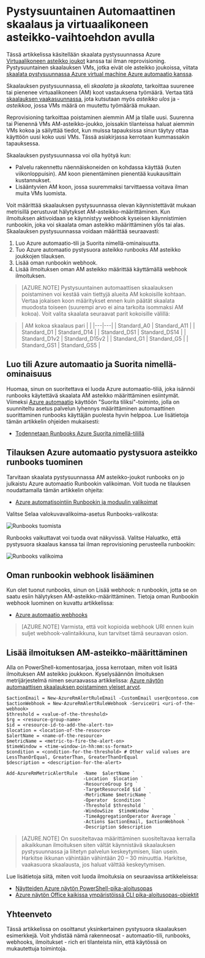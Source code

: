 <properties
    pageTitle="Skaalaa pystysuunnassa Azure virtuaalikoneen asteikko joukot | Microsoft Azure"
    description="Miten pystysuunnassa Virtual Machine vastauksena valvominen ilmoitusten Azure automaatio kanssa"
    services="virtual-machine-scale-sets"
    documentationCenter=""
    authors="gbowerman"
    manager="madhana"
    editor=""
    tags="azure-resource-manager"/>

<tags
    ms.service="virtual-machine-scale-sets"
    ms.workload="infrastructure-services"
    ms.tgt_pltfrm="vm-multiple"
    ms.devlang="na"
    ms.topic="article"
    ms.date="08/03/2016"
    ms.author="guybo"/>

# <a name="vertical-autoscale-with-virtual-machine-scale-sets"></a>Pystysuuntainen Automaattinen skaalaus ja virtuaalikoneen asteikko-vaihtoehdon avulla

Tässä artikkelissa käsitellään skaalata pystysuunnassa Azure [Virtuaalikoneen asteikko joukot](https://azure.microsoft.com/services/virtual-machine-scale-sets/) kanssa tai ilman reprovisioning. Pystysuuntainen skaalauksen VMs, jotka eivät ole asteikko joukoissa, viitata [skaalata pystysuunnassa Azure virtual machine Azure automaatio kanssa](../virtual-machines/virtual-machines-windows-vertical-scaling-automation.md).

Skaalauksen pystysuunnassa, eli _skaalata_ ja _skaalata_, tarkoittaa suurenee tai pienenee virtuaalikoneen (AM) koot vastauksena työmäärä. Vertaa tätä [skaalauksen vaakasuunnassa](./virtual-machine-scale-sets-autoscale-overview.md), jota kutsutaan myös _asteikko ulos_ ja _-asteikkoa_, jossa VMs määrä on muutettu työmäärää mukaan.

Reprovisioning tarkoittaa poistaminen aiemmin AM ja tilalle uusi. Suurenna tai Pienennä VMs AM-asteikko-joukko, joissakin tilanteissa haluat aiemmin VMs kokoa ja säilyttää tiedot, kun muissa tapauksissa sinun täytyy ottaa käyttöön uusi koko uusi VMs. Tässä asiakirjassa kerrotaan kummassakin tapauksessa.

Skaalauksen pystysuunnassa voi olla hyötyä kun:

- Palvelu rakennettu näennäiskoneiden on kohdassa käyttää (kuten viikonloppuisin). AM koon pienentäminen pienentää kuukausittain kustannukset.
- Lisääntyvien AM koon, jossa suuremmaksi tarvittaessa voitava ilman muita VMs luomista.

Voit määrittää skaalauksen pystysuunnassa olevan käynnistettävät mukaan metrisillä perustuvat hälytykset AM-asteikko-määrittäminen. Kun ilmoituksen aktivoidaan se käynnistyy webhook kyseisen käynnistimien runbookin, joka voi skaalata oman asteikko määrittäminen ylös tai alas. Skaalauksen pystysuunnassa voidaan määrittää seuraavasti:

1. Luo Azure automaatio-tili ja Suorita nimellä-ominaisuutta.
2. Tuo Azure automaatio pystysuora asteikko runbooks AM asteikko joukkojen tilauksen.
3. Lisää oman runbookin webhook.
4. Lisää ilmoituksen oman AM asteikko määrittää käyttämällä webhook ilmoituksen.

> [AZURE.NOTE] Pystysuuntainen automaattisen skaalauksen poistaminen voi kestää vain tiettyjä alueita AM kokoisille kohtaan. Vertaa jokaisen koon määritykset ennen kuin päätät skaalata muodosta toiseen (suurempi arvo ei aina tarkoita isommaksi AM kokoa). Voit valita skaalata seuraavat parit kokoisille välillä:

>| AM kokoa skaalaus pari |   |
|---|---|
|  Standard_A0 | Standard_A11 |
|  Standard_D1 |  Standard_D14 |
|  Standard_DS1 |  Standard_DS14 |
|  Standard_D1v2 |  Standard_D15v2 |
|  Standard_G1 |  Standard_G5 |
|  Standard_GS1 |  Standard_GS5 |

## <a name="create-an-azure-automation-account-with-run-as-capability"></a>Luo tili Azure automaatio ja Suorita nimellä-ominaisuus

Huomaa, sinun on suoritettava ei luoda Azure automaatio-tiliä, joka isännöi runbooks käytettävä skaalata AM asteikko määrittäminen esiintymät. Viimeksi [Azure automaatio](https://azure.microsoft.com/services/automation/) käyttöön "Suorita tiliksi"-toiminto, jolla on suunniteltu asetus palvelun lyhennys määrittäminen automaattinen suorittaminen runbooks käyttäjän puolesta hyvin helppoa. Lue lisätietoja tämän artikkelin ohjeiden mukaisesti:

* [Todennetaan Runbooks Azure Suorita nimellä-tilillä](../automation/automation-sec-configure-azure-runas-account.md)

## <a name="import-azure-automation-vertical-scale-runbooks-into-your-subscription"></a>Tilauksen Azure automaatio pystysuora asteikko runbooks tuominen

Tarvitaan skaalata pystysuunnassa AM asteikko-joukot runbooks on jo julkaistu Azure automaatio Runbookin valikoiman. Voit tuoda ne tilauksen noudattamalla tämän artikkelin ohjeita:

* [Azure automatisointiin Runbookin ja moduulin valikoimat](../automation/automation-runbook-gallery.md)

Valitse Selaa valokuvavalikoima-asetus Runbooks-valikosta:

![Runbooks tuomista][runbooks]

Runbooks vaikuttavat voi tuoda ovat näkyvissä. Valitse Haluatko, että pystysuora skaalaus kanssa tai ilman reprovisioning perusteella runbookin:

![Runbooks valikoima][gallery]

## <a name="add-a-webhook-to-your-runbook"></a>Oman runbookin webhook lisääminen

Kun olet tuonut runbooks, sinun on Lisää webhook: n runbookin, jotta se on saatu esiin hälytyksen AM-asteikko-määrittäminen. Tietoja oman Runbookin webhook luominen on kuvattu artikkelissa:

* [Azure automaatio webhooks](../automation/automation-webhooks.md)

> [AZURE.NOTE] Varmista, että voit kopioida webhook URI ennen kuin suljet webhook-valintaikkuna, kun tarvitset tämä seuraavan osion.

## <a name="add-an-alert-to-your-vm-scale-set"></a>Lisää ilmoituksen AM-asteikko-määrittäminen

Alla on PowerShell-komentosarjaa, jossa kerrotaan, miten voit lisätä ilmoituksen AM asteikko joukkoon. Kyselysäännön ilmoituksen metrijärjestelmä nimen seuraavassa artikkelissa: [Azure näytön automaattisen skaalauksen poistaminen yleiset arvot](../monitoring-and-diagnostics/insights-autoscale-common-metrics.md).

```
$actionEmail = New-AzureRmAlertRuleEmail -CustomEmail user@contoso.com
$actionWebhook = New-AzureRmAlertRuleWebhook -ServiceUri <uri-of-the-webhook>
$threshold = <value-of-the-threshold>
$rg = <resource-group-name>
$id = <resource-id-to-add-the-alert-to>
$location = <location-of-the-resource>
$alertName = <name-of-the-resource>
$metricName = <metric-to-fire-the-alert-on>
$timeWindow = <time-window-in-hh:mm:ss-format>
$condition = <condition-for-the-threshold> # Other valid values are LessThanOrEqual, GreaterThan, GreaterThanOrEqual
$description = <description-for-the-alert>

Add-AzureRmMetricAlertRule  -Name  $alertName `
                            -Location  $location `
                            -ResourceGroup $rg `
                            -TargetResourceId $id `
                            -MetricName $metricName `
                            -Operator  $condition `
                            -Threshold $threshold `
                            -WindowSize  $timeWindow `
                            -TimeAggregationOperator Average `
                            -Actions $actionEmail, $actionWebhook `
                            -Description $description
```

> [AZURE.NOTE] On suositeltavaa määrittäminen suositeltavaa kerralla aikaikkunan ilmoituksen siten vältät käynnistävä skaalauksen pystysuunnassa ja liitetyn palvelun keskeytymisen, liian usein. Harkitse ikkunan vähintään vähintään 20 – 30 minuuttia. Harkitse, vaakasuora skaalausta, jos haluat välttää keskeytymisen.

Lue lisätietoja siitä, miten voit luoda ilmoituksia on seuraavissa artikkeleissa:

* [Näytteiden Azure näytön PowerShell-pika-aloitusopas](../monitoring-and-diagnostics/insights-powershell-samples.md)
* [Azure näytön Office kaikissa ympäristöissä CLI pika-aloitusopas-objektit](../monitoring-and-diagnostics/insights-cli-samples.md)

## <a name="summary"></a>Yhteenveto

Tässä artikkelissa on osoittanut yksinkertainen pystysuora skaalauksen esimerkkejä. Voit yhdistää nämä rakenneosat - automaatio-tili, runbooks, webhooks, ilmoitukset - rich eri tilanteista niin, että käytössä on mukautettuja toimintoja.

[runbooks]: ./media/virtual-machine-scale-sets-vertical-scale-reprovision/runbooks.png
[gallery]: ./media/virtual-machine-scale-sets-vertical-scale-reprovision/runbooks-gallery.png
